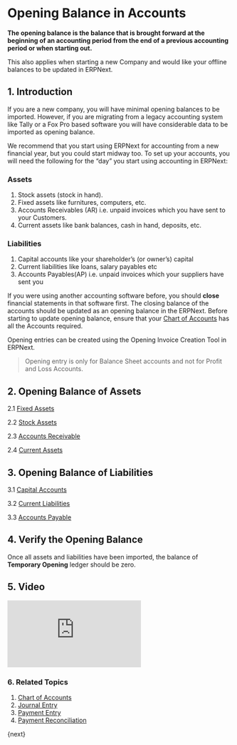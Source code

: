 <!-- add-breadcrumbs -->
# Opening Balance in Accounts

**The opening balance is the balance that is brought forward at the beginning of an accounting period from the end of a previous accounting period or when starting out.**

This also applies when starting a new Company and would like your offline balances to be updated in ERPNext.

## 1. Introduction

If you are a new company, you will have minimal opening balances to be imported. However, if you are migrating from a legacy accounting system like Tally or a Fox Pro based software you will have considerable data to be imported as opening balance.

We recommend that you start using ERPNext for accounting from a new financial year, but you could start midway too. To set up your accounts, you will need the following for the “day” you start using accounting in ERPNext:

### Assets
1. Stock assets (stock in hand).
1. Fixed assets like furnitures, computers, etc.
1. Accounts Receivables (AR) i.e. unpaid invoices which you have sent to your Customers.
1. Current assets like bank balances, cash in hand, deposits, etc.

### Liabilities

1. Capital accounts like your shareholder’s (or owner’s) capital
1. Current liabilities like loans, salary payables etc
1. Accounts Payables(AP) i.e. unpaid invoices which your suppliers have sent you


If you were using another accounting software before, you should **close** financial statements in that software first. The closing balance of the accounts should be updated as an opening balance in the ERPNext. Before starting to update opening balance, ensure that your [Chart of Accounts](/docs/user/manual/en/accounts/chart-of-accounts) has all the Accounts required.

Opening entries can be created using the Opening Invoice Creation Tool in ERPNext.

> Opening entry is only for Balance Sheet accounts and not for Profit and Loss Accounts.

## 2. Opening Balance of Assets

2.1 [Fixed Assets](/docs/user/manual/en/accounts/opening-balance/fixed_assets)

2.2 [Stock Assets](/docs/user/manual/en/stock/opening-stock)

2.3 [Accounts Receivable](/docs/user/manual/en/accounts/opening-balance/accounts_receivable)

2.4 [Current Assets](/docs/user/manual/en/accounts/opening-balance/current_assets)

## 3. Opening Balance of Liabilities

3.1 [Capital Accounts](/docs/user/manual/en/accounts/opening-balance/capital_accounts)

3.2 [Current Liabilities](/docs/user/manual/en/accounts/opening-balance/current_liabilities)

3.3 [Accounts Payable](/docs/user/manual/en/accounts/opening-balance/accounts_payable)

## 4. Verify the Opening Balance

Once all assets and liabilities have been imported, the balance of **Temporary Opening** ledger should be zero.

## 5. Video
<div>
  <div class='embed-container'>
    <iframe src='https://www.youtube.com/embed//U5wPIvEn-0c' frameborder='0' allowfullscreen>
    </iframe>
  </div>
</div>

### 6. Related Topics
1. [Chart of Accounts](/docs/user/manual/en/accounts/chart-of-accounts)
1. [Journal Entry](/docs/user/manual/en/accounts/journal-entry)
1. [Payment Entry](/docs/user/manual/en/accounts/payment-entry)
1. [Payment Reconciliation](/docs/user/manual/en/accounts/payment-reconciliation)

{next}
